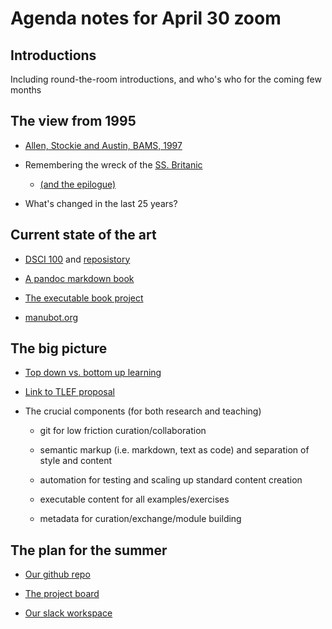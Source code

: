 # Agenda notes for April 30 zoom

## Introductions
Including round-the-room introductions, and who's who for the coming few months

## The view from 1995

- [Allen, Stockie and Austin, BAMS, 1997](https://github.com/eoas-ubc/eoas_tlef/blob/master/docs/bams_allen_numeric_course.pdf)

- Remembering the wreck of the [SS. Britanic](https://www.capitalismmagazine.com/2000/12/how-encyclopedia-britannica-was-blown-to-bits/)
  - [(and the epilogue)](https://bits.blogs.nytimes.com/2009/03/30/microsoft-encarta-dies-after-long-battle-with-wikipedia/)

- What's changed in the last 25 years?

## Current state of the art

- [DSCI 100](https://ubc-dsci.github.io/introduction-to-datascience/) and [reposistory](https://github.com/UBC-DSCI/introduction-to-datascience)

- [A pandoc markdown book](https://introtcs.org/public/)

- [The executable book project](https://executablebooks.org/en/latest/)

- [manubot.org](https://manubot.org/)

## The big picture

- [Top down vs. bottom up learning](top_down_learning.md)

- [Link to TLEF proposal](Quant-TLEF-2019.docx.pdf)

- The crucial components (for both research and teaching)

  - git for low friction curation/collaboration

  - semantic markup (i.e. markdown, text as code) and separation of style and content

  - automation for testing and scaling up standard content creation

  - executable content for all examples/exercises

  - metadata for curation/exchange/module building

## The plan for the summer

- [Our github repo](https://github.com/eoas-ubc/eoas_tlef/blob/master/Readme.md)

- [The project board](https://github.com/eoas-ubc/eoas_tlef/projects/2)

- [Our slack workspace](https://eoas-tlef.slack.com/archives/C012GAFE99P)

